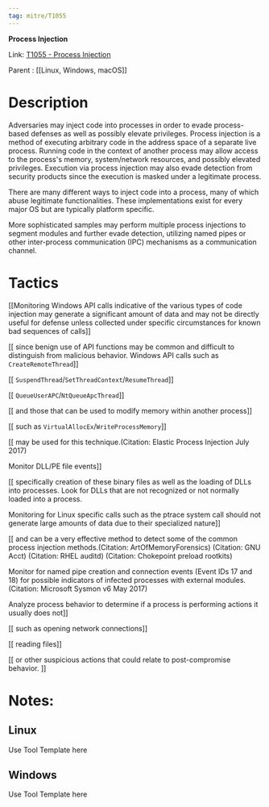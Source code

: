```yaml
---
tag: mitre/T1055
---
```


**Process Injection**

Link: [T1055 - Process Injection](https://attack.mitre.org/techniques/T1055)

Parent : [[Linux, Windows, macOS]]


# Description

Adversaries may inject code into processes in order to evade process-based defenses as well as possibly elevate privileges. Process injection is a method of executing arbitrary code in the address space of a separate live process. Running code in the context of another process may allow access to the process's memory, system/network resources, and possibly elevated privileges. Execution via process injection may also evade detection from security products since the execution is masked under a legitimate process. 

There are many different ways to inject code into a process, many of which abuse legitimate functionalities. These implementations exist for every major OS but are typically platform specific. 

More sophisticated samples may perform multiple process injections to segment modules and further evade detection, utilizing named pipes or other inter-process communication (IPC) mechanisms as a communication channel. 

# Tactics


[[Monitoring Windows API calls indicative of the various types of code injection may generate a significant amount of data and may not be directly useful for defense unless collected under specific circumstances for known bad sequences of calls]]

[[ since benign use of API functions may be common and difficult to distinguish from malicious behavior. Windows API calls such as <code>CreateRemoteThread</code>]]

[[ <code>SuspendThread</code>/<code>SetThreadContext</code>/<code>ResumeThread</code>]]

[[ <code>QueueUserAPC</code>/<code>NtQueueApcThread</code>]]

[[ and those that can be used to modify memory within another process]]

[[ such as <code>VirtualAllocEx</code>/<code>WriteProcessMemory</code>]]

[[ may be used for this technique.(Citation: Elastic Process Injection July 2017) 

Monitor DLL/PE file events]]

[[ specifically creation of these binary files as well as the loading of DLLs into processes. Look for DLLs that are not recognized or not normally loaded into a process. 

Monitoring for Linux specific calls such as the ptrace system call should not generate large amounts of data due to their specialized nature]]

[[ and can be a very effective method to detect some of the common process injection methods.(Citation: ArtOfMemoryForensics)  (Citation: GNU Acct)  (Citation: RHEL auditd)  (Citation: Chokepoint preload rootkits) 

Monitor for named pipe creation and connection events (Event IDs 17 and 18) for possible indicators of infected processes with external modules.(Citation: Microsoft Sysmon v6 May 2017) 

Analyze process behavior to determine if a process is performing actions it usually does not]]

[[ such as opening network connections]]

[[ reading files]]

[[ or other suspicious actions that could relate to post-compromise behavior. ]]


# Notes:

## Linux

Use Tool Template here

## Windows

Use Tool Template here